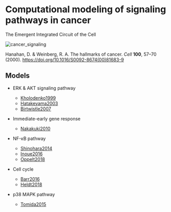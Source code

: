# Computational modeling of signaling pathways in cancer
The Emergent Integrated Circuit of the Cell

![cancer_signaling](https://ars.els-cdn.com/content/image/1-s2.0-S0092867400816839-gr2_lrg.jpg)

Hanahan, D. & Weinberg, R. A. The hallmarks of cancer. *Cell* **100**, 57–70 (2000). https://doi.org/10.1016/S0092-8674(00)81683-9

## Models
- ERK & AKT signaling pathway
    - [Kholodenko1999](https://github.com/okadalabipr/Kholodenko1999)
    - [Hatakeyama2003](https://github.com/okadalabipr/Hatakeyama2003)
    - [Birtwistle2007](https://github.com/okadalabipr/Birtwistle2007)
    
- Immediate-early gene response
    - [Nakakuki2010](https://github.com/okadalabipr/Nakakuki2010)

- NF-κB pathway
    - [Shinohara2014](https://github.com/okadalabipr/Shinohara2014)
    - [Inoue2016](https://github.com/okadalabipr/Inoue2016)
    - [Oppelt2018](https://github.com/okadalabipr/Oppelt2018)

- Cell cycle
    - [Barr2016](https://github.com/okadalabipr/sbmodels/tree/master/Barr2016)
    - [Heldt2018](https://github.com/okadalabipr/sbmodels/tree/master/Heldt2018)

- p38 MAPK pathway
    - [Tomida2015](https://github.com/okadalabipr/sbmodels/tree/master/Tomida2015)
